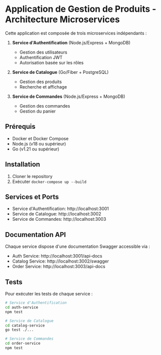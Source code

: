 # Application de Gestion de Produits - Architecture Microservices

Cette application est composée de trois microservices indépendants :

1. **Service d'Authentification** (Node.js/Express + MongoDB)
   - Gestion des utilisateurs
   - Authentification JWT
   - Autorisation basée sur les rôles

2. **Service de Catalogue** (Go/Fiber + PostgreSQL)
   - Gestion des produits
   - Recherche et affichage

3. **Service de Commandes** (Node.js/Express + MongoDB)
   - Gestion des commandes
   - Gestion du panier

## Prérequis

- Docker et Docker Compose
- Node.js (v18 ou supérieur)
- Go (v1.21 ou supérieur)

## Installation

1. Cloner le repository
2. Exécuter `docker-compose up --build`

## Services et Ports

- Service d'Authentification: http://localhost:3001
- Service de Catalogue: http://localhost:3002
- Service de Commandes: http://localhost:3003

## Documentation API

Chaque service dispose d'une documentation Swagger accessible via :
- Auth Service: http://localhost:3001/api-docs
- Catalog Service: http://localhost:3002/swagger
- Order Service: http://localhost:3003/api-docs

## Tests

Pour exécuter les tests de chaque service :

```bash
# Service d'Authentification
cd auth-service
npm test

# Service de Catalogue
cd catalog-service
go test ./...

# Service de Commandes
cd order-service
npm test
```
